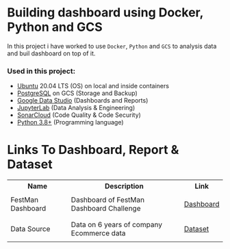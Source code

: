 <!-- About The Project -->
# Building dashboard using Docker, Python and GCS
In this project i have worked to use `Docker`, `Python` and `GCS` to analysis data and buil dashboard on top of it.

<!-- Used Technology's -->
### Used in this project:
- <a href="https://ubuntu.com/">Ubuntu</a> 20.04 LTS (OS) on local and inside containers
- <a href="https://www.postgresql.org/">PostgreSQL</a> on GCS (Storage and Backup)
- <a href="https://datastudio.google.com/">Google Data Studio</a> (Dashboards and Reports)
- <a href="https://pypi.org/project/jupyterlab/">JupyterLab</a> (Data Analysis & Engineering)
- <a href="https://sonarcloud.io/">SonarCloud</a> (Code Quality & Code Security) 
- <a href="https://www.python.org/downloads/">Python 3.8+</a> (Programming language)

<!-- All Links -->
# Links To Dashboard, Report & Dataset
<table class="tg">
  <tr>
    <th class="tg-yw4l"><b>Name</b></th>
    <th class="tg-yw4l"><b>Description</b></th>
    <th class="tg-yw4l"><b>Link</b></th>
  </tr>
  <!-- Dashboard Links -->
  <tr>
    <td class="tg-yw4l">FestMan Dashboard</td>
    <td class="tg-yw4l">Dashboard of FestMan Dashboard Challenge</td>
    <td class="tg-yw4l"><a href="https://datastudio.google.com/reporting/5d93eb9b-02d5-4d23-8025-c1a307e420b4"><p>Dashboard</p></a></td>
  </tr>
   <!-- Resources Links -->
   <tr>
    <td class="tg-yw4l">Data Source</td>
    <td class="tg-yw4l">Data on 6 years of company Ecommerce data</td>
    <td class="tg-yw4l"><a href="https://docs.google.com/spreadsheets/d/1bZa2U9Vqu1Snv928udWIVNuiU0aS1Pp8/edit#gid=684098430"><p>Dataset</p></a></td>
  </tr>
</table>
